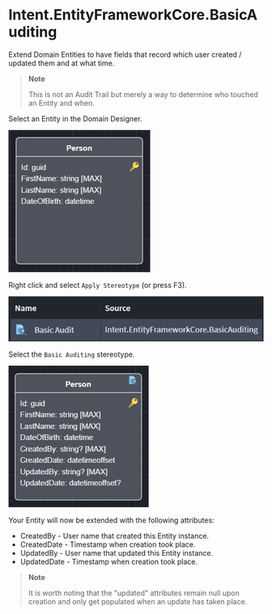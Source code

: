 # Intent.EntityFrameworkCore.BasicAuditing

Extend Domain Entities to have fields that record which user created / updated them and at what time.

> **Note**
>
> This is not an Audit Trail but merely a way to determine who touched an Entity and when.

Select an Entity in the Domain Designer.

![Domain Entity without Basic Auditing](docs/images/person-without-auditing.png)

Right click and select `Apply Stereotype` (or press F3).

![Auditing Stereotype](docs/images/basic-auditing-stereotype.png)

Select the `Basic Auditing` stereotype.

![Domain Entity with Basic Auditing](docs/images/person-with-auditing.png)

Your Entity will now be extended with the following attributes:

* CreatedBy - User name that created this Entity instance.
* CreatedDate - Timestamp when creation took place.
* UpdatedBy - User name that updated this Entity instance.
* UpdatedDate - Timestamp when creation took place.

> **Note**
>
> It is worth noting that the "updated" attributes remain null upon creation and only get populated when an update has taken place.
